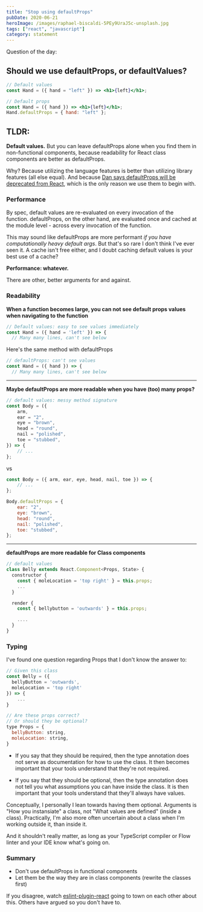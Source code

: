 ```yaml
---
title: "Stop using defaultProps"
pubDate: 2020-06-21
heroImage: /images/raphael-biscaldi-5PEy9UraJ5c-unsplash.jpg
tags: ["react", "javascript"]
category: statement
---
```


Question of the day:

## Should we use defaultProps, or defaultValues?

```jsx
// Default values
const Hand = ({ hand = "left" }) => <h1>{left}</h1>;

// Default props
const Hand = ({ hand }) => <h1>{left}</h1>;
Hand.defaultProps = { hand: "left" };
```

## TLDR:

**Default values.** But you can leave defaultProps alone when you find them
in non-functional components, because readability for React class components
are better as defaultProps.

Why? Because utilizing the language features is better than utilizing library
features (all else equal). And because [Dan says defaultProps will be deprecated from
React](https://twitter.com/dan_abramov/status/1133878326358171650]), which is the
only reason we use them to begin with.

### Performance

By spec, default values are re-evaluated on every invocation of the function. defaultProps, on the other hand, are evaluated once and cached at the module level - across every invocation of the function.

This may sound like defaultProps are more performant _if you have computationally heavy default args_. But that's so rare I don't think I've ever seen it. A cache isn't free either, and I doubt caching default values is your best use of a cache?

**Performance: whatever.**

There are other, better arguments for and against.

### Readability

**When a function becomes large, you can not see default props values when navigating to the function**

```jsx
// Default values: easy to see values immediately
const Hand = ({ hand = 'left' }) => {
  // Many many lines, can't see below
```

Here's the same method with defaultProps

```jsx
// defaultProps: can't see values
const Hand = ({ hand }) => {
  // Many many lines, can't see below
```

---

**Maybe defaultProps are more readable when you have (too) many props?**

```jsx
// default values: messy method signature
const Body = ({
	arm,
	ear = "2",
	eye = "brown",
	head = "round",
	nail = "polished",
	toe = "stubbed",
}) => {
	// ...
};
```

vs

```jsx
const Body = ({ arm, ear, eye, head, nail, toe }) => {
	// ...
};

Body.defaultProps = {
	ear: "2",
	eye: "brown",
	head: "round",
	nail: "polished",
	toe: "stubbed",
};
```

---

**defaultProps are more readable for Class components**

```jsx
// default values
class Belly extends React.Component<Props, State> {
  constructor {
    const { moleLocation = 'top right' } = this.props;
    ...
  }

  render {
    const { bellybutton = 'outwards' } = this.props;

    ....
  }
}
```

### Typing

I've found one question regarding Props that I don't know the answer to:

```jsx
// Given this class
const Belly = ({
  bellyButton = 'outwards',
  moleLocation = 'top right'
}) => {
    ...
}

// Are these props correct?
// Or should they be optional?
type Props = {
  bellyButton: string,
  moleLocation: string,
}
```

- If you say that they should be required, then the type annotation does not
  serve as documentation for how to use the class. It then becomes important that your tools understand that they're not required.

- If you say that they should be optional, then the type annotation does not
  tell you what assumptions you can have inside the class. It is then important that your tools understand that they'll always have values.

Conceptually, I personally I lean towards having them optional. Arguments is "How you instansiate" a class, not "What values are defined" (inside a class). Practically, I'm also more often uncertain about a class when I'm working outside it, than inside it.

And it shouldn't really matter, as long as your TypeScript compiler or Flow
linter and your IDE know what's going on.

### Summary

- Don't use defaultProps in functional components
- Let them be the way they are in class components (rewrite the classes first)

If you disagree, watch [eslint-plugin-react](https://github.com/yannickcr/eslint-plugin-react/issues/1009) going to town on each other about this. Others have argued so you don't have to.
